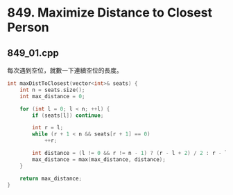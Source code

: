 # 849. Maximize Distance to Closest Person

## 849_01.cpp

每次遇到空位，就數一下連續空位的長度。

```cpp
int maxDistToClosest(vector<int>& seats) {
    int n = seats.size();
    int max_distance = 0;

    for (int l = 0; l < n; ++l) {
        if (seats[l]) continue;

        int r = l;
        while (r + 1 < n && seats[r + 1] == 0)
            ++r;

        int distance = (l != 0 && r != n - 1) ? (r - l + 2) / 2 : r - l + 1;
        max_distance = max(max_distance, distance);
    }

    return max_distance;
}
```
